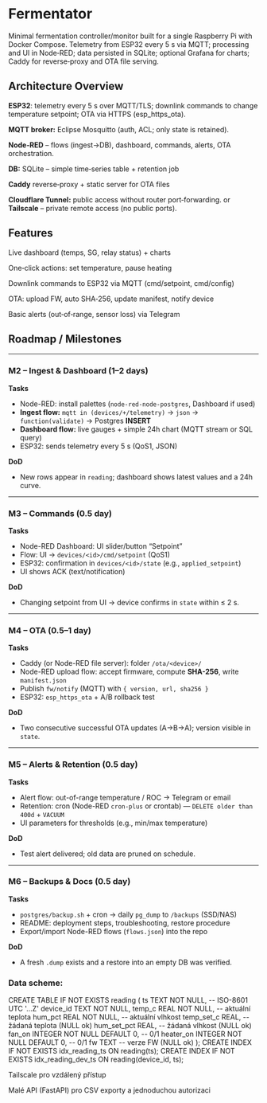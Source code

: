 # Fermentator
Minimal fermentation controller/monitor built for a single Raspberry Pi with Docker Compose. Telemetry from ESP32 every 5 s via MQTT; processing and UI in Node‑RED; data persisted in SQLite; optional Grafana for charts; Caddy for reverse‑proxy and OTA file serving.


## Architecture Overview


**ESP32**: telemetry every 5 s over MQTT/TLS; downlink commands to change temperature setpoint; OTA via HTTPS (esp_https_ota).

**MQTT broker:** Eclipse Mosquitto (auth, ACL; only state is retained).

**Node‑RED** – flows (ingest→DB), dashboard, commands, alerts, OTA orchestration.

**DB:** SQLite – simple time‑series table + retention job

**Caddy** reverse‑proxy + static server for OTA files

**Cloudflare Tunnel:** public access without router port‑forwarding. or **Tailscale** – private remote access (no public ports).


## Features

Live dashboard (temps, SG, relay status) + charts

One‑click actions: set temperature, pause heating

Downlink commands to ESP32 via MQTT (cmd/setpoint, cmd/config)

OTA: upload FW, auto SHA‑256, update manifest, notify device

Basic alerts (out‑of‑range, sensor loss) via Telegram


## Roadmap / Milestones



---

### M2 – Ingest & Dashboard (1–2 days)
**Tasks**
- Node-RED: install palettes (`node-red-node-postgres`, Dashboard if used)
- **Ingest flow:** `mqtt in (devices/+/telemetry)` → `json` → `function(validate)` → Postgres **INSERT**
- **Dashboard flow:** live gauges + simple 24h chart (MQTT stream or SQL query)
- ESP32: sends telemetry every 5 s (QoS1, JSON)

**DoD**
- New rows appear in `reading`; dashboard shows latest values and a 24h curve.

---

### M3 – Commands (0.5 day)
**Tasks**
- Node-RED Dashboard: UI slider/button “Setpoint”
- Flow: UI → `devices/<id>/cmd/setpoint` (QoS1)
- ESP32: confirmation in `devices/<id>/state` (e.g., `applied_setpoint`)
- UI shows ACK (text/notification)

**DoD**
- Changing setpoint from UI → device confirms in `state` within ≤ 2 s.

---

### M4 – OTA (0.5–1 day)
**Tasks**
- Caddy (or Node-RED file server): folder `/ota/<device>/`
- Node-RED upload flow: accept firmware, compute **SHA-256**, write `manifest.json`
- Publish `fw/notify` (MQTT) with `{ version, url, sha256 }`
- ESP32: `esp_https_ota` + A/B rollback test

**DoD**
- Two consecutive successful OTA updates (A→B→A); version visible in `state`.

---

### M5 – Alerts & Retention (0.5 day)
**Tasks**
- Alert flow: out-of-range temperature / ROC → Telegram or email
- Retention: cron (Node-RED `cron-plus` or crontab) — `DELETE older than 400d` + `VACUUM`
- UI parameters for thresholds (e.g., min/max temperature)

**DoD**
- Test alert delivered; old data are pruned on schedule.

---

### M6 – Backups & Docs (0.5 day)
**Tasks**
- `postgres/backup.sh` + cron → daily `pg_dump` to `/backups` (SSD/NAS)
- README: deployment steps, troubleshooting, restore procedure
- Export/import Node-RED flows (`flows.json`) into the repo

**DoD**
- A fresh `.dump` exists and a restore into an empty DB was verified.


### Data scheme:

CREATE TABLE IF NOT EXISTS reading (
  ts            TEXT NOT NULL,                -- ISO-8601 UTC '...Z'
  device_id     TEXT NOT NULL,
  temp_c        REAL NOT NULL,                -- aktuální teplota
  hum_pct       REAL NOT NULL,                -- aktuální vlhkost
  temp_set_c    REAL,                         -- žádaná teplota (NULL ok)
  hum_set_pct   REAL,                         -- žádaná vlhkost (NULL ok)
  fan_on        INTEGER NOT NULL DEFAULT 0,   -- 0/1
  heater_on     INTEGER NOT NULL DEFAULT 0,   -- 0/1
  fw            TEXT                          -- verze FW (NULL ok)
);
CREATE INDEX IF NOT EXISTS idx_reading_ts       ON reading(ts);
CREATE INDEX IF NOT EXISTS idx_reading_dev_ts   ON reading(device_id, ts);


Tailscale pro vzdálený přístup

Malé API (FastAPI) pro CSV exporty a jednoduchou autorizaci
